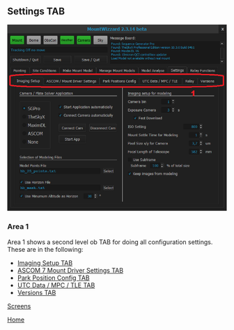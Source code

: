 ## Settings TAB

<img src="../pics/tab_settings.png"/>

### Area 1

Area 1 shows a second level ob TAB for doing all configuration settings. These are in the following:

- [Imaging Setup TAB](11start061.md)
- [ASCOM 7 Mount Driver Settings TAB](11start062.md)
- [Park Position Config TAB](11start063.md)
- [UTC Data / MPC / TLE TAB](11start064.md)
- [Versions TAB](11start065.md)

[Screens](11start00.md)

[Home](00home.md)